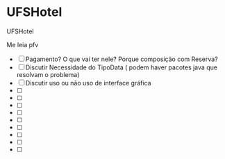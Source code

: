 # UFSHotel
UFSHotel

Me leia pfv

- [ ] Pagamento? O que vai ter nele? Porque composição com Reserva? 
- [ ] Discutir Necessidade do TipoData ( podem haver pacotes java que resolvam o problema)
- [ ] Discutir uso ou não uso de interface gráfica
- [ ] 
- [ ] 
- [ ] 
- [ ] 
- [ ] 
- [ ] 
- [ ] 
- [ ] 
- [ ] 
